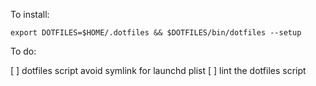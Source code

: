 To install:

`export DOTFILES=$HOME/.dotfiles && $DOTFILES/bin/dotfiles --setup`

To do:

[ ] dotfiles script avoid symlink for launchd plist
[ ] lint the dotfiles script
